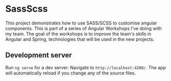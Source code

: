 # SassScss

This project demonstrates how to use SASS/SCSS to customise angular components. This is part of a series of Angular Workshops I've doing with my team. The goal of the workshops is to improve the team's skills in Angular and Spring, technologies that will be used in the new projects.

## Development server

Run `ng serve` for a dev server. Navigate to `http://localhost:4200/`. The app will automatically reload if you change any of the source files.
